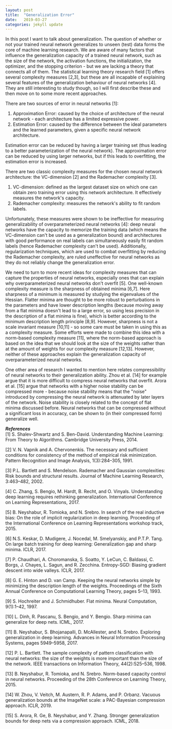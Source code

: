```yaml
---
layout: post
title:  "Generalization Error"
date:   2019-03-27 
categories: jekyll update
---
```


In this post I want to talk about generalization. The question of whether or not your trained neural network generalizes to unseen (test) data forms the core of machine learning research. We are aware of many factors that influence the generalization capacity of a trained neural network, such as the size of the network, the activation functions, the initialization, the optimizer, and the stopping criterion - but we are lacking a theory that connects all of them. The statistical learning theory research field [1] offers several complexity measures [2,3], but these are all incapable of explaining several features of the generalization behaviour of neural networks [4]. They are still interesting to study though, so I will first describe these and then move on to some more recent approaches.

There are two sources of error in neural networks [1]:
<ol>
<li> Approximation Error: caused by the choice of architecture of the neural network - each architecture has a limited expressive power. </li>
<li> Estimation Error: caused by the difference between the ideal parameters and the learned parameters, given a specific neural network architecture. </li>
</ol>
Estimation error can be reduced by having a larger training set (thus leading to a better parameterization of the neural network). The approximation error can be reduced by using larger networks, but if this leads to overfitting, the estimation error is increased. 

There are two classic complexity measures for the chosen neural network architecture: the VC-dimension [2] and the Rademacher complexity [3].
<ol>
<li> VC-dimension: defined as the largest dataset size on which one can obtain zero training error using this network architecture. It effectively measures the network's capacity. </li>
<li> Rademacher complexity: measures the network's ability to fit random labels. </li>
</ol>

Unfortunately, these measures were shown to be ineffective for measuring generalizability of overparameterized neural networks [4]: deep neural networks have the capacity to memorize the training data (which means the VC-dimension can't be used as a generalization bound) and architectures with good performance on real labels can simultaneously easily fit random labels (hence Rademacher complexity can't be used). Additionally, regularization techniques, which are used to combat overfitting by reducing the Rademacher complexity, are ruled uneffective for neural networks as they do not reliably change the generalization error.

We need to turn to more recent ideas for complexity measures that can capture the properties of neural networks, especially ones that can explain why overparameterized neural networks don't overfit [5]. One well-known complexity measure is the sharpness of obtained minima [6,7]. Here sharpness of a minimum is measured by studying the eigenvalues of the Hessian.  Flatter minima are thought to be more robust to perturbations in the parameters and have lower description lengths (because moving away from a flat minima doesn't lead to a large error, so using less precision in the description of a flat minima is fine), which is better according to the minimum description length principle [8,9]. However, sharpness is not a scale invariant measure [10,11] - so some care must be taken in using this as a complexity measure. Some efforts were made to combine this idea with a norm-based complexity measure [11], where the norm-based approach is based on the idea that we should look at the size of the weights rather than at the amount of weights for our complexity measure [12,13]. However, neither of these approaches explain the generalization capacity of overparameterized neural networks.

One other area of research I wanted to mention here relates compressibility of neural networks to their generalization ability. Zhou et al. [14] for example argue that it is more difficult to compress neural networks that overfit. Arora et al. [15] argue that networks with a higher noise stability can be compressed more - because noise stability means that the "noise" introduced by compressing the neural network is attenuated by later layers of the network. Noise stability is closely related to the concept of flat minima discussed before. Neural networks that can be compressed without a significant loss in accuracy, can be shown to (in their compressed form) generalize well.



<!---
An important performance measure of a trained neural network is to analyze its capacity to generalize to unseen (test) data. Although a neural network (NN) can perform extremely well on the provided training data, it may easily have ended up in a minimum which does not generalize well, a phenomenon which is called overfitting. Several factors appear to influence the generalization capacity of a neural network, such as the number of parameters, initialization, learning rate, stopping criterion, activation functions, and numerical method used, and no clear consensus has been reached on how these concepts interplay with one-another. We will start to immerse ourselves into this complex and rich research area by introducing some complexity measures from the statistical learning theory research field.

The "no free lunch" theorem postulates that there is no universal learner that will perform well for all problems [1]. For every learner there will be a task for which it fails, while another learner would have succeeded. Because there is no universal learner, one wants to limit the possible candidates (the hypothesis class), which can be interpreted as introducing some sort of prior to the system. In neural networks the hypothesis class corresponds to choosing a specific architecture and activation functions. Different hypotheses in the hypothesis class are then determined by different values of the neural network’s weights. So the learning task is to find the best weights, given the neural network’s architecture (the ”prior”).

There are two kinds of error: the approximation error and the estimation error [1]. The approximation error is determined by the expressive power of the chosen neural network configuration. The estimation error represents the difference between the weight configuration that would have been ideal (given this specific neural network architecture) and the weight configuration found by the learning algorithm. The estimation error therefore depends on the training set size, because to have a good estimator a certain amount of training data is required. One can reduce the approximation error by allowing a wider class of possible candidates (i.e., a larger neural network size), but this can lead to overfitting, which increases the estimation error. There therefore exists a trade-off between these two errors. Side-note: Increasing the set of possible candidates can also be interpreted as making the prior more uninformative, which is typically desirable for generalization properties. Maybe this is related to why overparameterized neural networks generalize really well.

Traditional complexity measures of the neural network’s architecture are the VC-dimension [2] and the Rademacher complexity [3]. The VC-dimension is a measure of the capacity of the model and can be used to bound the estimation error. It is defined as the size of the largest set of points that one can still obtain zero training error on using the model. The VC-dimension depends on the neural network size. However, it does not depend on the data distribution, which means that the bounds obtained for the generalization error are very loose. Tighter bounds can be obtained using the Rademacher Complexity, which measures the ability of the neural network’s architecture to fit randomly chosen labels.

Zhang et al. [4] showed that these traditional complexity measures are incapable of explaining several features of the generalization behaviour of deep neural networks (DNNs). In particular, they showed that deep neural networks can easily fit random labels. Neural networks turn out to have such a high capacity that they can memorize the training data (hence ruling the VC-dimension ineffective as a generalization bound) and can obtain zero training error on random labels (when using an architecture that gave good generalization properties when training with real labels). Additionally, they find that explicit regularization techniques are unable to attenuate this phenomenon. Regularization, which adds a parameter norm penalty term to the loss function of neural networks, is a standard approach to prevent overfitting. Regularization does reduce the Rademacher Complexity, but is found to not necessarily affect the generalization error. The findings of Zhang et al. [4] therefore illustrate that the traditional complexity measures from statistical learning theory are insufficient to explain the good generalization capabilities of overparameterized DNNs.

In recent years there has therefore been an active search for an appropriate complexity measure that captures the different generalization properties exhibited by neural networks, which conflict with our traditional and (for neural networks) incorrect notion that the complexity and the number of parameters are inversely proportional [5]. One line of research is on norm-based complexity measures, which was first introduced by Bartlett [6], who proposed that the size of the weights is a more useful indicator of generalization ability than the number of weights. This motivates the use of e.g., weight decay (also known as L2 regularization) as an explicit regularization technique, as this can be used to keep the weights small. Neyshabur et al. [7] proposed to combine this norm-based approach (see e.g., [8]), with the concept of expected sharpness. The notion of using the sharpness of obtained minima as a complexity measure for neural networks was most notably introduced by Keskar et al. [9] and Chaudhari et al. [10] and is determined by the eigenvalues of the Hessian matrix of the minimum. The idea is that flatter minima are more robust to small perturbations of the parameters and are therefore more generalizable. Additionally, flatter minima have lower description lengths (i.e., less precision is necessary to describe flatter minima, because moving slightly away from a flat minima doesn’t result in much error), which is favorable according to the minimum description length (MDL) principle [11, 12]. Flaws in the use of sharpness as a complexity measure were pointed out by Dinh et al. [13] and Neyshabur et al. [14], because sharpness is not a scale invariant measure. Neyshabur et al. [14] therefore propose to use the concept of "expected sharpness", which depends on the difference between the perturbed loss and the empirical loss, and combine this with the norm-based approach. However, this complexity measure is still incapable of explaining why overparameterized neural networks generalize well.

An interesting line of research focuses on compression-based approaches to derive generalization bounds. Zhou et al. [15] show that models that tend to overfit are less compressible. Arora et al. [16] define the concept of noise stability, which means that when Gaussian noise is injected into a neural network, this noise has a decaying influence on subsequent layers. This can be seen as a different definition of the optimizer converging to a "flat minimum". This noise attenuation implies that the neural network can be compressed (Arora et al. [16] show that the error introduced by compressing the neural network using their algorithm is attenuated by later layers) and explains the good generalization capacity of deep nets.
-->

***References*** <br>
[1] S. Shalev-Shwartz and S. Ben-David. Understanding Machine Learning: From Theory to Algorithms. Cambridge University Press, 2014.

[2] V. N. Vapnik and A. Chervonenkis. The necessary and sufficient conditions for consistency of the method of empirical risk minimization. Pattern Recognition and Image Analysis, 1(3):284–305, 1991.

[3] P.L. Bartlett and S. Mendelson. Rademacher and Gaussian complexities: Risk bounds and structural results. Journal of Machine Learning Research, 3:463–482, 2002.

[4] C. Zhang, S. Bengio, M. Hardt, B. Recht, and O. Vinyals. Understanding deep learning requires rethinking generalization. International Conference on Learning Representations, 2017.

[5]  B. Neyshabur, R. Tomioka, and N. Srebro. In search of the real inductive bias: On the role of implicit regularization in deep learning. Proceeding of the International Conference on Learning Representations workshop track, 2015.

[6] N.S. Keskar, D. Mudigere, J. Nocedal, M. Smelyanskiy, and P.T.P. Tang. On large
batch training for deep learning: Generalization gap and sharp minima. ICLR, 2017.

[7] P. Chaudhari, A. Choromanska, S. Soatto, Y. LeCun, C. Baldassi, C. Borgs, J. Chayes, L. Sagun, and R. Zecchina. Entropy-SGD: Biasing gradient descent into wide valleys. ICLR, 2017.

[8] G. E. Hinton and D. van Camp. Keeping the neural networks simple by minimizing the description length of the weights. Proceedings of the Sixth Annual Conference on Computational Learning Theory, pages 5–13, 1993.

[9] S. Hochreiter and J. Schmidhuber. Flat minima. Neural Computation, 9(1):1–42, 1997.

[10] L. Dinh, R. Pascanu, S. Bengio, and Y. Bengio. Sharp minima can generalize for deep nets. ICML, 2017.

[11] B. Neyshabur, S. Bhojanapalli, D. McAllester, and N. Srebro. Exploring generalization in deep learning. Advances in Neural Information Processing Systems, pages 5949–5958, 2017.

[12] P. L. Bartlett. The sample complexity of pattern classification with neural networks: the size of the weights is more important than the size of the network. IEEE transactions on Information Theory, 44(2):525–536, 1998.

[13] B. Neyshabur, R. Tomioka, and N. Srebro. Norm-based capacity control in neural networks. Proceeding of the 28th Conference on Learning Theory, 2015.

[14] W. Zhou, V. Veitch, M. Austern, R. P. Adams, and P. Orbanz. Vacuous generalization bounds at the ImageNet scale: a PAC-Bayesian compression approach. ICLR, 2019.

[15] S. Arora, R. Ge, B. Neyshabur, and Y. Zhang. Stronger generalization bounds for
deep nets via a compression approach. ICML, 2018.

